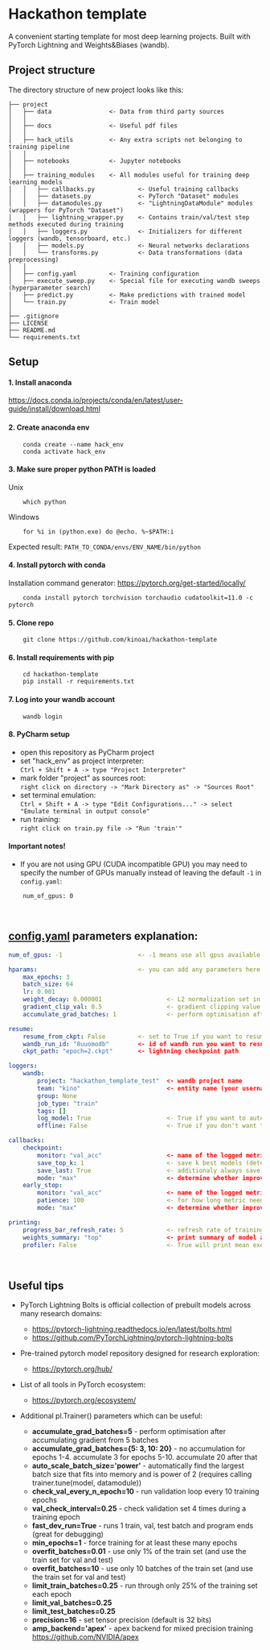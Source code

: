 # Hackathon template
A convenient starting template for most deep learning projects. Built with PyTorch Lightning and Weights&Biases (wandb).


## Project structure
The directory structure of new project looks like this: 
```
├── project
│   ├── data                <- Data from third party sources
│   │
│   ├── docs                <- Useful pdf files
│   │
│   ├── hack_utils          <- Any extra scripts not belonging to training pipeline
│   │
│   ├── notebooks           <- Jupyter notebooks
│   │
│   ├── training_modules    <- All modules useful for training deep learning models
│   │   ├── callbacks.py            <- Useful training callbacks
│   │   ├── datasets.py             <- PyTorch "Dataset" modules
│   │   ├── datamodules.py          <- "LightningDataModule" modules (wrappers for PyTorch "Dataset")
│   │   ├── lightning_wrapper.py    <- Contains train/val/test step methods executed during training
│   │   ├── loggers.py              <- Initializers for different loggers (wandb, tensorboard, etc.)
│   │   ├── models.py               <- Neural networks declarations
│   │   └── transforms.py           <- Data transformations (data preprocessing)
│   │
│   ├── config.yaml         <- Training configuration
│   ├── execute_sweep.py    <- Special file for executing wandb sweeps (hyperparameter search)
│   ├── predict.py          <- Make predictions with trained model
│   └── train.py            <- Train model
│
├── .gitignore
├── LICENSE
├── README.md
└── requirements.txt
```

## Setup

#### 1. Install anaconda
https://docs.conda.io/projects/conda/en/latest/user-guide/install/download.html

#### 2. Create anaconda env
```
    conda create --name hack_env
    conda activate hack_env
```

#### 3. Make sure proper python PATH is loaded
Unix
```
    which python
```
Windows
```
    for %i in (python.exe) do @echo. %~$PATH:i
```
Expected result: `PATH_TO_CONDA/envs/ENV_NAME/bin/python`

#### 4. Install pytorch with conda
Installation command generator: https://pytorch.org/get-started/locally/
```
    conda install pytorch torchvision torchaudio cudatoolkit=11.0 -c pytorch
```

#### 5. Clone repo
```
    git clone https://github.com/kinoai/hackathon-template
```

#### 6. Install requirements with pip
```
    cd hackathon-template
    pip install -r requirements.txt
```

#### 7. Log into your wandb account
```
    wandb login
```

#### 8. PyCharm setup
- open this repository as PyCharm project
- set "hack_env" as project interpreter:<br> 
`Ctrl + Shift + A -> type "Project Interpreter"`
- mark folder "project" as sources root:<br>
`right click on directory -> "Mark Directory as" -> "Sources Root"`
- set terminal emulation:<br> 
`Ctrl + Shift + A -> type "Edit Configurations..." -> select "Emulate terminal in output console"`
- run training:<br>
`right click on train.py file -> "Run 'train'"`



#### Important notes!
- If you are not using GPU (CUDA incompatible GPU) you may need to specify the number of GPUs manually instead of leaving the default `-1` in `config.yaml`:
```
    num_of_gpus: 0
```
<br>


## [config.yaml](project/config.yaml) parameters explanation:
```yaml
num_of_gpus: -1                     <- -1 means use all gpus available on your machine, 0 means train on cpu

hparams:                            <- you can add any parameters here and then acces them in your network model or datamodule, those parameters are always saved to wandb config
    max_epochs: 3
    batch_size: 64
    lr: 0.001
    weight_decay: 0.000001                  <- L2 normalization set in optimizer
    gradient_clip_val: 0.5                  <- gradient clipping value (0 means don’t clip), helps with exploding gradient issues
    accumulate_grad_batches: 1              <- perform optimisation after accumulating gradient from n batches

resume:
    resume_from_ckpt: False         <- set to True if you want to resume
    wandb_run_id: "8uuomodb"        <- id of wandb run you want to resume
    ckpt_path: "epoch=2.ckpt"       <- lightning checkpoint path

loggers:
    wandb:
        project: "hackathon_template_test"  <- wandb project name
        team: "kino"                        <- entity name (your username or team name you belong to)
        group: None
        job_type: "train"
        tags: []
        log_model: True                     <- True if you want to automatically upload your model to wandb at the end of training
        offline: False                      <- True if you don't want to send any data to wandb server

callbacks:
    checkpoint:
        monitor: "val_acc"                  <- name of the logged metric that determines when ckpt is saved
        save_top_k: 1                       <- save k best models (determined by above metric)
        save_last: True                     <- additionaly always save model from last epoch
        mode: "max"                         <- determine whether improving means minimizing or maximizing metrics score (alternatively "min")
    early_stop:
        monitor: "val_acc"                  <- name of the logged metric that determines when training is stopped
        patience: 100                       <- for how long metric needs to not improve in order to stop training 
        mode: "max"                         <- determine whether improving means minimizing or maximizing metrics score (alternatively "min")

printing:
    progress_bar_refresh_rate: 5            <- refresh rate of training bar in terminal
    weights_summary: "top"                  <- print summary of model an the beginning of the run (alternatively "full")
    profiler: False                         <- True will print mean execution time of all methods at the end of the training

```
<br>


## Useful tips
- PyTorch Lightning Bolts is official collection of prebuilt models across many research domains:
    - https://pytorch-lightning.readthedocs.io/en/latest/bolts.html
    - https://github.com/PyTorchLightning/pytorch-lightning-bolts
    
- Pre-trained pytorch model repository designed for research exploration:
    - https://pytorch.org/hub/
    
- List of all tools in PyTorch ecosystem:
    - https://pytorch.org/ecosystem/

- Additional pl.Trainer() parameters which can be useful:
    - <b>accumulate_grad_batches=5</b> - perform optimisation after accumulating gradient from 5 batches
    - <b>accumulate_grad_batches={5: 3, 10: 20}</b> - no accumulation for epochs 1-4. accumulate 3 for epochs 5-10. accumulate 20 after that
    - <b>auto_scale_batch_size='power'</b> - automatically find the largest batch size that fits into memory and is power of 2 (requires calling trainer.tune(model, datamodule))
    - <b>check_val_every_n_epoch=10</b> - run validation loop every 10 training epochs
    - <b>val_check_interval=0.25</b> - check validation set 4 times during a training epoch
    - <b>fast_dev_run=True</b> - runs 1 train, val, test batch and program ends (great for debugging)
    - <b>min_epochs=1</b> - force training for at least these many epochs
    - <b>overfit_batches=0.01</b> - use only 1% of the train set (and use the train set for val and test)
    - <b>overfit_batches=10</b> - use only 10 batches of the train set (and use the train set for val and test)
    - <b>limit_train_batches=0.25</b> - run through only 25% of the training set each epoch
    - <b>limit_val_batches=0.25</b>
    - <b>limit_test_batches=0.25</b>
    - <b>precision=16</b> - set tensor precision (default is 32 bits)
    - <b>amp_backend='apex'</b> - apex backend for mixed precision training https://github.com/NVIDIA/apex
